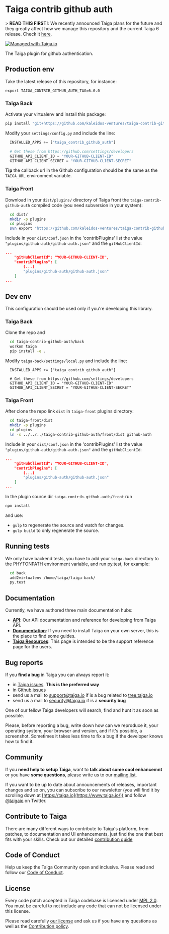 # Taiga contrib github auth

&gt; **READ THIS FIRST!**: We recently announced Taiga plans for the future and they greatly affect how we manage this repository and the current Taiga 6 release. Check it [here](https://blog.taiga.io/announcing_taiganext.html).

[![Managed with Taiga.io](https://img.shields.io/badge/managed%20with-TAIGA.io-709f14.svg)](https://tree.taiga.io/project/taiga/ "Managed with Taiga.io")

The Taiga plugin for github authentication.

## Production env

Take the latest release of this repository, for instance:

```
export TAIGA_CONTRIB_GITHUB_AUTH_TAG=6.0.0
```

### Taiga Back

Activate your virtualenv and install this package:

```bash
pip install "git+https://github.com/kaleidos-ventures/taiga-contrib-github-auth.git@${TAIGA_CONTRIB_GITHUB_AUTH_TAG}#egg=taiga-contrib-github-auth&subdirectory=back"
```

Modify your `settings/config.py` and include the line:

```python
  INSTALLED_APPS += ["taiga_contrib_github_auth"]

  # Get these from https://github.com/settings/developers
  GITHUB_API_CLIENT_ID = "YOUR-GITHUB-CLIENT-ID"
  GITHUB_API_CLIENT_SECRET = "YOUR-GITHUB-CLIENT-SECRET"
```

**Tip** the callback url in the Github configuration should be the same as the `TAIGA_URL` environment variable.

### Taiga Front

Download in your `dist/plugins/` directory of Taiga front the `taiga-contrib-github-auth` compiled code (you need subversion in your system):

```bash
  cd dist/
  mkdir -p plugins
  cd plugins
  svn export "https://github.com/kaleidos-ventures/taiga-contrib-github-auth/tags/${TAIGA_CONTRIB_GITHUB_AUTH_TAG}/front/dist"  "github-auth"
```

Include in your `dist/conf.json` in the 'contribPlugins' list the value `"plugins/github-auth/github-auth.json"` and the `gitHubClientId`:

```json
...
    "gitHubClientId": "YOUR-GITHUB-CLIENT-ID",
    "contribPlugins": [
        (...)
        "plugins/github-auth/github-auth.json"
    ]
...
```

## Dev env

This configuration should be used only if you're developing this library.

### Taiga Back

Clone the repo and

```bash
  cd taiga-contrib-github-auth/back
  workon taiga
  pip install -e .
```

Modify `taiga-back/settings/local.py` and include the line:

```phyton
  INSTALLED_APPS += ["taiga_contrib_github_auth"]

  # Get these from https://github.com/settings/developers
  GITHUB_API_CLIENT_ID = "YOUR-GITHUB-CLIENT-ID"
  GITHUB_API_CLIENT_SECRET = "YOUR-GITHUB-CLIENT-SECRET"
```

### Taiga Front

After clone the repo link `dist` in `taiga-front` plugins directory:

```bash
  cd taiga-front/dist
  mkdir -p plugins
  cd plugins
  ln -s ../../../taiga-contrib-github-auth/front/dist github-auth
```

Include in your `dist/conf.json` in the 'contribPlugins' list the value `"plugins/github-auth/github-auth.json"` and the `gitHubClientId`:

```json
...
    "gitHubClientId": "YOUR-GITHUB-CLIENT-ID",
    "contribPlugins": [
        (...)
        "plugins/github-auth/github-auth.json"
    ]
...
```

In the plugin source dir `taiga-contrib-github-auth/front` run

```bash
npm install
```

and use:

- `gulp` to regenerate the source and watch for changes.
- `gulp build` to only regenerate the source.

## Running tests

We only have backend tests, you have to add your `taiga-back` directory to the
PHYTONPATH environment variable, and run py.test, for example:

```bash
  cd back
  add2virtualenv /home/taiga/taiga-back/
  py.test
```

## Documentation

Currently, we have authored three main documentation hubs:

- **[API](https://docs.taiga.io/api.html)**: Our API documentation and reference for developing from Taiga API.
- **[Documentation](https://docs.taiga.io/)**: If you need to install Taiga on your own server, this is the place to find some guides.
- **[Taiga Resources](https://resources.taiga.io)**: This page is intended to be the support reference page for the users.

## Bug reports

If you **find a bug** in Taiga you can always report it:

- in [Taiga issues](https://tree.taiga.io/project/taiga/issues). **This is the preferred way**
- in [Github issues](https://github.com/kaleidos-ventures/taiga-contrib-github-auth/issues)
- send us a mail to support@taiga.io if is a bug related to [tree.taiga.io](https://tree.taiga.io)
- send us a mail to security@taiga.io if is a **security bug**

One of our fellow Taiga developers will search, find and hunt it as soon as possible.

Please, before reporting a bug, write down how can we reproduce it, your operating system, your browser and version, and if it's possible, a screenshot. Sometimes it takes less time to fix a bug if the developer knows how to find it.

## Community

If you **need help to setup Taiga**, want to **talk about some cool enhancemnt** or you have **some questions**, please write us to our [mailing list](https://groups.google.com/d/forum/taigaio).

If you want to be up to date about announcements of releases, important changes and so on, you can subscribe to our newsletter (you will find it by scrolling down at [https://taiga.io](https://www.taiga.io/)) and follow [@taigaio](https://twitter.com/taigaio) on Twitter.

## Contribute to Taiga

There are many different ways to contribute to Taiga's platform, from patches, to documentation and UI enhancements, just find the one that best fits with your skills. Check out our detailed [contribution guide](https://community.taiga.io/t/how-can-i-contribute/159)

## Code of Conduct

Help us keep the Taiga Community open and inclusive. Please read and follow our [Code of Conduct](https://github.com/kaleidos-ventures/code-of-conduct/blob/main/CODE_OF_CONDUCT.md).

## License

Every code patch accepted in Taiga codebase is licensed under [MPL 2.0](LICENSE). You must be careful to not include any code that can not be licensed under this license.

Please read carefully [our license](LICENSE) and ask us if you have any questions as well as the [Contribution policy](https://github.com/kaleidos-ventures/taiga-contrib-github-auth/blob/main/CONTRIBUTING.md).
